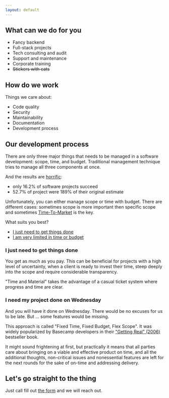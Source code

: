 ```yaml
---
layout: default
---
```


## What can we do for you

- Fancy backend
- Full-stack projects
- Tech consulting and audit
- Support and maintenance
- Corporate training
- ~~Stickers with cats~~


## How do we work

Things we care about:
- Code quality
- Security
- Maintainability
- Documentation
- Development process

## Our development process

There are only three major things that needs to be managed in a software development: scope, time, and budget. Traditional management technique tries to manage all three components at once.

And the results are [horrific](https://www.projectsmart.co.uk/white-papers/chaos-report.pdf):
- only 16.2% of software projects succeed
- 52.7% of project were 189% of their original estimate

Unfortunately, you can either manage scope or time with budget.
There are different cases: sometimes scope is more important then specific scope and sometimes [Time-To-Market](https://en.wikipedia.org/wiki/Time_to_market) is the key.

What suits you best?
- [I just need to get things done](#i-just-need-to-get-things-done)
- [I am very limited in time or budget](#i-need-my-project-done-on-wednesday)

### I just need to get things done

You get as much as you pay.
This can be beneficial for projects with a high level of uncertainty, when a client is ready to invest their time, steep deeply into the scope and require considerable transparency.

"Time and Material" takes the advantage of a casual ticket system where progress and time are clear.

### I need my project done on Wednesday

And you will have it done on Wednesday.
There would be no excuses for us to be late.
But ... some features would be missing.

This approach is called "Fixed Time, Fixed Budget, Flex Scope".
It was widely popularized by Basecamp developers in their ["Getting Real" (2006)](https://gettingreal.37signals.com/) bestseller book.

It might sound frightening at first, but practically it means that all parties care about bringing on a viable and effective product on time, and all the additional thoughts, non-critical issues and nonessential features are left for the next rounds for the sake of on-time and addressing delivery.


## Let's go straight to the thing

Just call fill out [the form](https://goo.gl/forms/fddh13DYaiEWfAVy1) and we will reach out.
